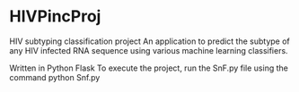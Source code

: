 # HIVPincProj
HIV subtyping classification project
An application to predict the subtype of any HIV infected RNA sequence using various machine learning classifiers.

Written in Python Flask
To execute the project, run the SnF.py file using the command python Snf.py

